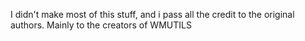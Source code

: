 I didn't make most of this stuff, and i pass all the credit to the original authors.
Mainly to the creators of WMUTILS
